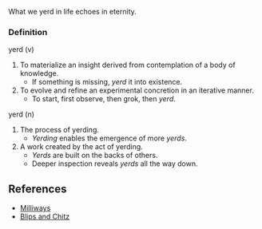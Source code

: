 What we yerd in life echoes in eternity.

### Definition

yerd (v)
1. To materialize an insight derived from contemplation of a body of knowledge.
   - If something is missing, *yerd* it into existence.
2. To evolve and refine an experimental concretion in an iterative manner.
   - To start, first observe, then grok, then *yerd*.

yerd (n)
1. The process of yerding.
   - *Yerding* enables the emergence of more *yerds*.
2. A work created by the act of yerding.
   - *Yerds* are built on the backs of others.
   - Deeper inspection reveals *yerds* all the way down.

## References
- [Milliways](https://hitchhikers.fandom.com/wiki/Milliways)
- [Blips and Chitz](https://rickandmorty.fandom.com/wiki/Blips_and_Chitz)
